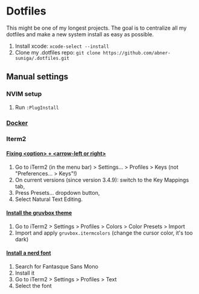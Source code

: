# Dotfiles

This might be one of my longest projects. The goal is to centralize all my dotfiles and make a new system install as easy as possible. 

1. Install xcode: `xcode-select --install`
2. Clone my .dotfiles repo: `git clone https://github.com/abner-suniga/.dotfiles.git`

## Manual settings

### NVIM setup

1. Run `:PlugInstall`

### [Docker](https://docs.docker.com/desktop/install/mac-install/)

### Iterm2

#### [Fixing \<option\> + \<arrow-left or right\>](https://apple.stackexchange.com/questions/154292/iterm-going-one-word-backwards-and-forwards)

1. Go to iTerm2 (in the menu bar) > Settings... > Profiles > Keys (not "Preferences... > Keys"!)
2. On current versions (since version 3.4.9): switch to the Key Mappings tab,
3. Press Presets... dropdown button,
4. Select Natural Text Editing.

#### [Install the gruvbox theme](https://github.com/herrbischoff/iterm2-gruvbox)

1. Go to iTerm2 > Settings > Profiles > Colors > Color Presets > Import
2. Import and apply `gruvbox.itermcolors` (change the cursor color, it's too dark)

#### [Install a nerd font](https://www.nerdfonts.com/font-downloads)

1. Search for Fantasque Sans Mono
2. Install it
3. Go to iTerm2 > Settings > Profiles > Text
4. Select the font
